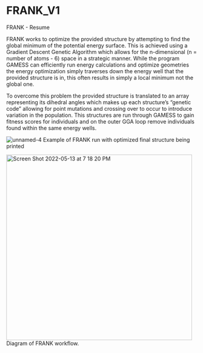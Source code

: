 # FRANK_V1
FRANK - Resume

FRANK works to optimize the provided structure by attempting to find the global minimum of the potential energy surface. This is achieved using a Gradient Descent Genetic Algorithm which allows for the n-dimensional (n = number of atoms - 6) space in a strategic manner. While the program GAMESS can efficiently run energy calculations and optimize geometries the energy optimization simply traverses down the energy well that the provided structure is in, this often results in simply a local minimum not the global one. 

To overcome this problem the provided structure is translated to an array representing its dihedral angles which makes up each structure’s “genetic code” allowing for point mutations and crossing over to occur to introduce variation in the population. This structures are run through GAMESS to gain fitness scores for individuals and on the outer GGA loop remove individuals found within the same energy wells. 

![unnamed-4](https://user-images.githubusercontent.com/23414761/168407169-59eb7701-1690-4014-bd1e-084987bb02b6.png)
Example of FRANK run with optimized final structure being printed

<img width="490" alt="Screen Shot 2022-05-13 at 7 18 20 PM" src="https://user-images.githubusercontent.com/23414761/168407199-820b1c36-470f-404f-89e0-368e9c2fdd78.png">
Diagram of FRANK workflow. 
